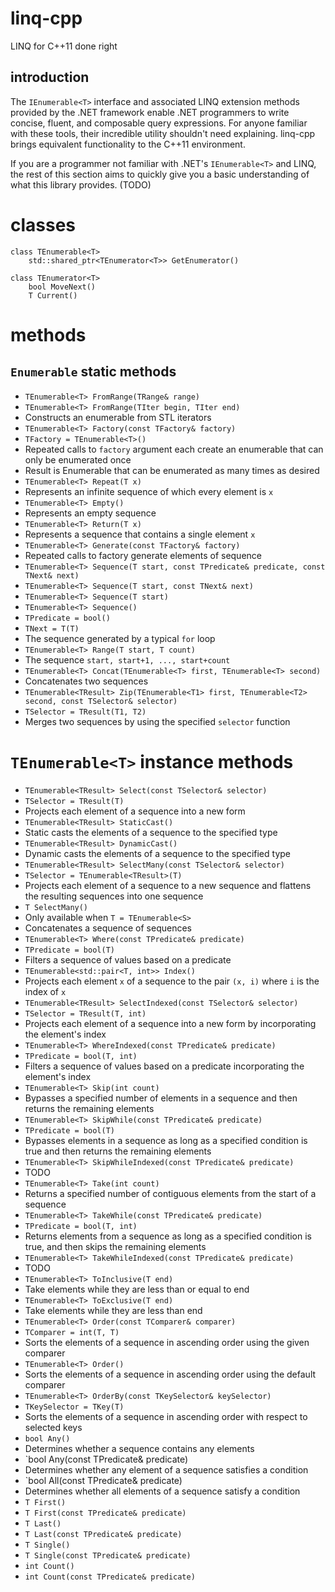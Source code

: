 linq-cpp
========
LINQ for C++11 done right

introduction
------------
The `IEnumerable<T>` interface and associated LINQ extension methods provided by the .NET framework enable .NET programmers to write concise, fluent, and composable query expressions. For anyone familiar with these tools, their incredible utility shouldn't need explaining. linq-cpp brings equivalent functionality to the C++11 environment.

If you are a programmer not familiar with .NET's `IEnumerable<T>` and LINQ, the rest of this section aims to quickly give you a basic understanding of what this library provides. (TODO) 

classes
=======
    class TEnumerable<T>
        std::shared_ptr<TEnumerator<T>> GetEnumerator()
        
    class TEnumerator<T>
        bool MoveNext()
        T Current()

methods
=======
`Enumerable` static methods
------------
- `TEnumerable<T> FromRange(TRange& range)`
- `TEnumerable<T> FromRange(TIter begin, TIter end)`
 - Constructs an enumerable from STL iterators
- `TEnumerable<T> Factory(const TFactory& factory)`
 - `TFactory = TEnumerable<T>()`
 - Repeated calls to `factory` argument each create an enumerable that can only be enumerated once
 - Result is Enumerable that can be enumerated as many times as desired
- `TEnumerable<T> Repeat(T x)`
 - Represents an infinite sequence of which every element is `x`
- `TEnumerable<T> Empty()`
 - Represents an empty sequence
- `TEnumerable<T> Return(T x)`
 - Represents a sequence that contains a single element `x`
- `TEnumerable<T> Generate(const TFactory& factory)`
 - Repeated calls to factory generate elements of sequence
- `TEnumerable<T> Sequence(T start, const TPredicate& predicate, const TNext& next)`
- `TEnumerable<T> Sequence(T start, const TNext& next)`
- `TEnumerable<T> Sequence(T start)`
- `TEnumerable<T> Sequence()`
 - `TPredicate = bool()`
 - `TNext = T(T)`
 - The sequence generated by a typical `for` loop
- `TEnumerable<T> Range(T start, T count)`
 - The sequence `start, start+1, ..., start+count`
- `TEnumerable<T> Concat(TEnumerable<T> first, TEnumerable<T> second)`
 - Concatenates two sequences
- `TEnumerable<TResult> Zip(TEnumerable<T1> first, TEnumerable<T2> second, const TSelector& selector)`
 - `TSelector = TResult(T1, T2)`
 - Merges two sequences by using the specified `selector` function

`TEnumerable<T>` instance methods
=================================
- `TEnumerable<TResult> Select(const TSelector& selector)`
 - `TSelector = TResult(T)`
 - Projects each element of a sequence into a new form
- `TEnumerable<TResult> StaticCast()`
 - Static casts the elements of a sequence to the specified type
- `TEnumerable<TResult> DynamicCast()`
 - Dynamic casts the elements of a sequence to the specified type
- `TEnumerable<TResult> SelectMany(const TSelector& selector)`
 - `TSelector = TEnumerable<TResult>(T)`
 - Projects each element of a sequence to a new sequence and flattens the resulting sequences into one sequence
- `T SelectMany()`
 - Only available when `T = TEnumerable<S>`
 - Concatenates a sequence of sequences
- `TEnumerable<T> Where(const TPredicate& predicate)`
 - `TPredicate = bool(T)`
 - Filters a sequence of values based on a predicate
- `TEnumerable<std::pair<T, int>> Index()`
 - Projects each element `x` of a sequence to the pair `(x, i)` where `i` is the index of `x`
- `TEnumerable<TResult> SelectIndexed(const TSelector& selector)`
 - `TSelector = TResult(T, int)`
 - Projects each element of a sequence into a new form by incorporating the element's index
- `TEnumerable<T> WhereIndexed(const TPredicate& predicate)`
 - `TPredicate = bool(T, int)`
 - Filters a sequence of values based on a predicate incorporating the element's index
- `TEnumerable<T> Skip(int count)`
 - Bypasses a specified number of elements in a sequence and then returns the remaining elements
- `TEnumerable<T> SkipWhile(const TPredicate& predicate)`
 - `TPredicate = bool(T)`
 - Bypasses elements in a sequence as long as a specified condition is true and then returns the remaining elements
- `TEnumerable<T> SkipWhileIndexed(const TPredicate& predicate)`
 - TODO
- `TEnumerable<T> Take(int count)`
 - Returns a specified number of contiguous elements from the start of a sequence
- `TEnumerable<T> TakeWhile(const TPredicate& predicate)`
 - `TPredicate = bool(T, int)`
 - Returns elements from a sequence as long as a specified condition is true, and then skips the remaining elements
- `TEnumerable<T> TakeWhileIndexed(const TPredicate& predicate)`
 - TODO
- `TEnumerable<T> ToInclusive(T end)`
 - Take elements while they are less than or equal to end
- `TEnumerable<T> ToExclusive(T end)`
 - Take elements while they are less than end
- `TEnumerable<T> Order(const TComparer& comparer)`
 - `TComparer = int(T, T)`
 - Sorts the elements of a sequence in ascending order using the given comparer
- `TEnumerable<T> Order()`
 - Sorts the elements of a sequence in ascending order using the default comparer
- `TEnumerable<T> OrderBy(const TKeySelector& keySelector)`
 - `TKeySelector = TKey(T)`
 - Sorts the elements of a sequence in ascending order with respect to selected keys
- `bool Any()`
 - Determines whether a sequence contains any elements
- `bool Any(const TPredicate& predicate)
 - Determines whether any element of a sequence satisfies a condition
- `bool All(const TPredicate& predicate)
 - Determines whether all elements of a sequence satisfy a condition
- `T First()`
- `T First(const TPredicate& predicate)`
- `T Last()`
- `T Last(const TPredicate& predicate)`
- `T Single()`
- `T Single(const TPredicate& predicate)`
- `int Count()`
- `int Count(const TPredicate& predicate)`
